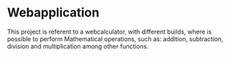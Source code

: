 # Webapplication
This project is referent to a webcalculator, with different builds, where is possible to perform Mathematical operations, 
such as: addition, subtraction, division and multiplication among other functions.
